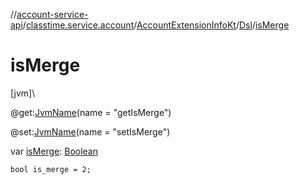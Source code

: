 //[account-service-api](../../../../index.md)/[classtime.service.account](../../index.md)/[AccountExtensionInfoKt](../index.md)/[Dsl](index.md)/[isMerge](is-merge.md)

# isMerge

[jvm]\

@get:[JvmName](https://kotlinlang.org/api/latest/jvm/stdlib/kotlin.jvm/-jvm-name/index.html)(name = &quot;getIsMerge&quot;)

@set:[JvmName](https://kotlinlang.org/api/latest/jvm/stdlib/kotlin.jvm/-jvm-name/index.html)(name = &quot;setIsMerge&quot;)

var [isMerge](is-merge.md): [Boolean](https://kotlinlang.org/api/latest/jvm/stdlib/kotlin/-boolean/index.html)

<code>bool is_merge = 2;</code>
